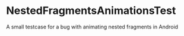 NestedFragmentsAnimationsTest
=============================

A small testcase for a bug with animating nested fragments in Android